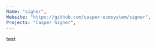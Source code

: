 ```yaml
---
Name: "signer",
Website: "https://github.com/casper-ecosystem/signer",
Projects: "Casper Signer",
---
```

<!--lang:en--> 
test
<!--lang:es--] 
test
<!--lang:de--] 
test
<!--lang:fr--] 
test
<!--lang:pl--] 
test
<!--lang:uk--] 
test
[!--lang:*-->  
